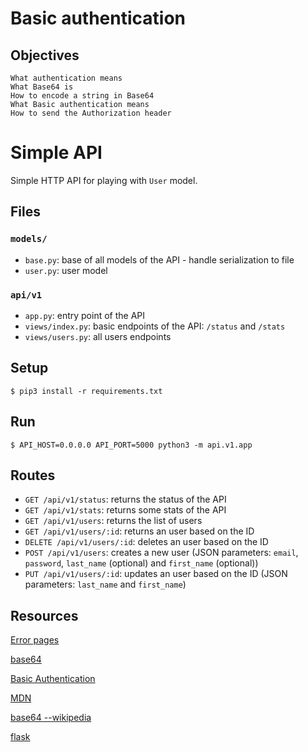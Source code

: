 # Basic authentication

## Objectives

    What authentication means
    What Base64 is
    How to encode a string in Base64
    What Basic authentication means
    How to send the Authorization header

# Simple API

Simple HTTP API for playing with `User` model.


## Files

### `models/`

- `base.py`: base of all models of the API - handle serialization to file
- `user.py`: user model

### `api/v1`

- `app.py`: entry point of the API
- `views/index.py`: basic endpoints of the API: `/status` and `/stats`
- `views/users.py`: all users endpoints


## Setup

```
$ pip3 install -r requirements.txt
```


## Run

```
$ API_HOST=0.0.0.0 API_PORT=5000 python3 -m api.v1.app
```


## Routes

- `GET /api/v1/status`: returns the status of the API
- `GET /api/v1/stats`: returns some stats of the API
- `GET /api/v1/users`: returns the list of users
- `GET /api/v1/users/:id`: returns an user based on the ID
- `DELETE /api/v1/users/:id`: deletes an user based on the ID
- `POST /api/v1/users`: creates a new user (JSON parameters: `email`, `password`, `last_name` (optional) and `first_name` (optional))
- `PUT /api/v1/users/:id`: updates an user based on the ID (JSON parameters: `last_name` and `first_name`)


## Resources

 [Error pages](https://flask.palletsprojects.com/en/1.1.x/patterns/errorpages/)

 [base64](https://docs.python.org/3.7/library/base64.html)

 [Basic Authentication](https://flask.palletsprojects.com/en/1.1.x/security/basic-authentication/)

 [MDN](https://docs.python.org/3.7/library/base64.html)

 [base64 --wikipedia](https://en.wikipedia.org/wiki/Base64)

 [flask](https://palletsprojects.com/p/flask/)
